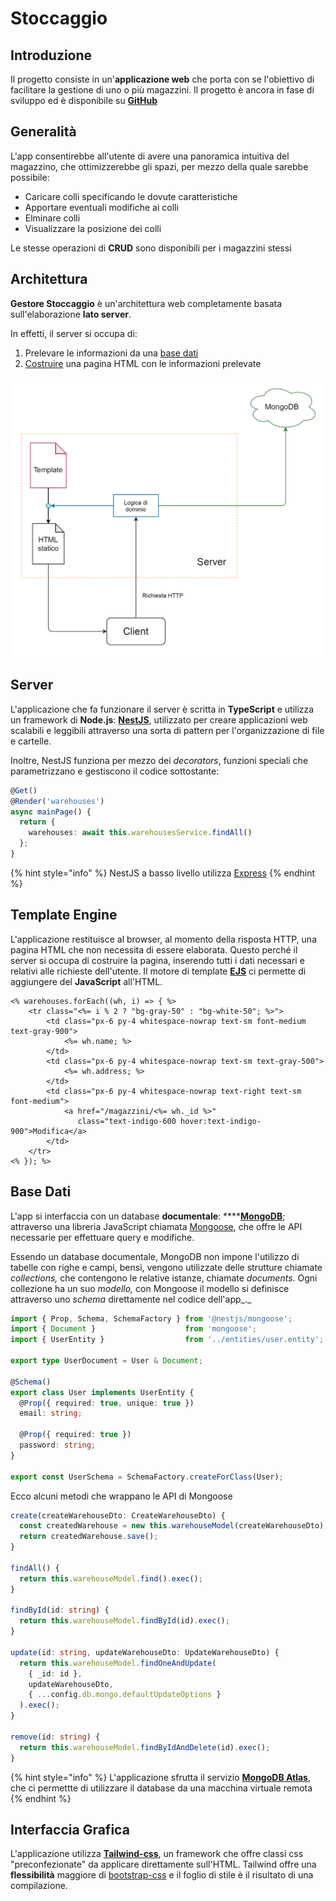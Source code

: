 # Stoccaggio

## Introduzione

Il progetto consiste in un'**applicazione web** che porta con se l'obiettivo di facilitare la gestione di uno o più magazzini. Il progetto è ancora in fase di sviluppo ed è disponibile su [**GitHub**](https://github.com/signoridellostoccaggio/gestorestoccaggio-web)

## Generalità

L'app consentirebbe all'utente di avere una panoramica intuitiva del magazzino, che ottimizzerebbe gli spazi, per mezzo della quale sarebbe possibile:

* Caricare colli specificando le dovute caratteristiche
* Apportare eventuali modifiche ai colli
* Elminare colli
* Visualizzare la posizione dei colli

Le stesse operazioni di **CRUD** sono disponibili per i magazzini stessi

## Architettura

**Gestore Stoccaggio** è un'architettura web completamente basata sull'elaborazione **lato server**.

In effetti, il server si occupa di:

1. Prelevare le informazioni da una [base dati](./#base-dati)
2. [Costruire](./#template-engine) una pagina HTML con le informazioni prelevate

![Schema Architettura](.gitbook/assets/screenshot-103-.png)

## Server

L'applicazione che fa funzionare il server è scritta in **TypeScript** e utilizza un framework di **Node.js**: [**NestJS**](https://nestjs.com), utilizzato per creare applicazioni web scalabili e leggibili attraverso una sorta di pattern per l'organizzazione di file e cartelle.

Inoltre, NestJS funziona per mezzo dei _decorators_, funzioni speciali che parametrizzano e gestiscono il codice sottostante:

```typescript
@Get()
@Render('warehouses')
async mainPage() {
  return {
    warehouses: await this.warehousesService.findAll()
  };
}
```

{% hint style="info" %}
NestJS a basso livello utilizza [Express](https://expressjs.com/it/)
{% endhint %}

## Template Engine

L'applicazione restituisce al browser, al momento della risposta HTTP, una pagina HTML che non necessita di essere elaborata. Questo perché il server si occupa di costruire la pagina, inserendo tutti i dati necessari e relativi alle richieste dell'utente. Il motore di template [**EJS**](https://ejs.co) ci permette di aggiungere del **JavaScript** all'HTML.

```markup
<% warehouses.forEach((wh, i) => { %>
    <tr class="<%= i % 2 ? "bg-gray-50" : "bg-white-50"; %>">
        <td class="px-6 py-4 whitespace-nowrap text-sm font-medium text-gray-900">
            <%= wh.name; %>
        </td>
        <td class="px-6 py-4 whitespace-nowrap text-sm text-gray-500">
            <%= wh.address; %>
        </td>
        <td class="px-6 py-4 whitespace-nowrap text-right text-sm font-medium">
            <a href="/magazzini/<%= wh._id %>"
               class="text-indigo-600 hover:text-indigo-900">Modifica</a>
        </td>
    </tr>
<% }); %>
```

## Base Dati

L'app si interfaccia con un database **documentale**: ****[**MongoDB**](https://www.mongodb.com/it); attraverso una libreria JavaScript chiamata [Mongoose](https://mongoosejs.com), che offre le API necessarie per effettuare query e modifiche.

Essendo un database documentale, MongoDB non impone l'utilizzo di tabelle con righe e campi, bensì, vengono utilizzate delle strutture chiamate _collections,_ che contengono le relative istanze, chiamate _documents_. Ogni collezione ha un suo _modello,_ con Mongoose il modello si definisce attraverso uno _schema_ direttamente nel codice dell'app_._

```typescript
import { Prop, Schema, SchemaFactory } from '@nestjs/mongoose';
import { Document }                    from 'mongoose';
import { UserEntity }                  from '../entities/user.entity';

export type UserDocument = User & Document;

@Schema()
export class User implements UserEntity {
  @Prop({ required: true, unique: true })
  email: string;

  @Prop({ required: true })
  password: string;
}

export const UserSchema = SchemaFactory.createForClass(User);
```

Ecco alcuni metodi che wrappano le API di Mongoose

```typescript
create(createWarehouseDto: CreateWarehouseDto) {
  const createdWarehouse = new this.warehouseModel(createWarehouseDto);
  return createdWarehouse.save();
}

findAll() {
  return this.warehouseModel.find().exec();
}

findById(id: string) {
  return this.warehouseModel.findById(id).exec();
}

update(id: string, updateWarehouseDto: UpdateWarehouseDto) {
  return this.warehouseModel.findOneAndUpdate(
    { _id: id },
    updateWarehouseDto,
    { ...config.db.mongo.defaultUpdateOptions }
  ).exec();
}

remove(id: string) {
  return this.warehouseModel.findByIdAndDelete(id).exec();
}
```

{% hint style="info" %}
L'applicazione sfrutta il servizio [**MongoDB Atlas**](https://cloud.mongodb.com/v2/603762ad720712003d1e4e8f#clusters), che ci permettte di utilizzare il database da una macchina virtuale remota
{% endhint %}

## Interfaccia Grafica

L'applicazione utilizza [**Tailwind-css**](https://tailwindcss.com), un framework che offre classi css "preconfezionate" da applicare direttamente sull'HTML. Tailwind offre una **flessibilità** maggiore di [bootstrap-css](https://getbootstrap.com/docs/5.0/getting-started/introduction/) e il foglio di stile è il risultato di una compilazione.

